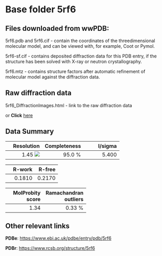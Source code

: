 # Base folder 5rf6

## Files downloaded from wwPDB:

5rf6.pdb and 5rf6.cif - contain the coordinates of the threedimensional molecular model, and can be viewed with, for example, Coot or Pymol.

5rf6-sf.cif - contains deposited diffraction data for this PDB entry, if the structure has been solved with X-ray or neutron crystallography.

5rf6.mtz - contains structure factors after automatic refinement of molecular model against the diffraction data.

## Raw diffraction data

5rf6_DiffractionImages.html - link to the raw diffraction data 

or **Click** [here](https://zenodo.org/record/3731231) 

## Data Summary
|   | Resolution | Completeness| I/sigma |
|---|-------------:|----------------:|--------------:|
|   |1.45 <img src="https://latex.codecogs.com/svg.latex?{\mbox{\normalfont\AA}}"/>|95.0  %|<img width=50/>5.400|

|   | **R-work**| **R-free**   
|---|-------------:|----------------:|           
||0.1810|0.2170|

|   |**MolProbity<br>score**| **Ramachandran<br>outliers** 
|---|-------------:|----------------:|
||1.34|0.33 %|

## Other relevant links 
**PDBe**:  https://www.ebi.ac.uk/pdbe/entry/pdb/5rf6
 
**PDBr**: https://www.rcsb.org/structure/5rf6 


